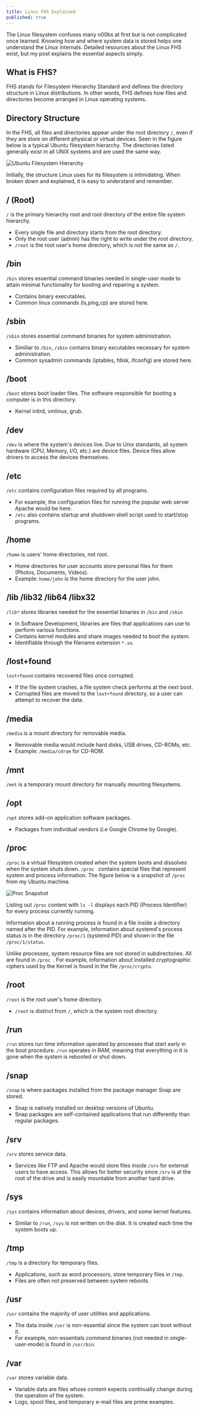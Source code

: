```yaml
---
title: Linux FHS Explained
published: true
---
```


The Linux filesystem confuses many n00bs at first but is not complicated once learned. Knowing how and where system data is stored helps one understand the Linux internals. Detailed resources about the Linux FHS exist, but my post explains the essential aspects simply.           

## What is FHS?
FHS stands for Filesystem Hierarchy Standard and defines the directory structure in Linux distributions. In other words, FHS defines how files and directories become arranged in Linux operating systems. 


## Directory Structure
In the FHS, all files and directories appear under the root directory ```/```, even if they are store on different physical or virtual devices. Seen in the figure below is a typical Ubuntu filesystem hierarchy. The directories listed generally exist in all UNIX systems and are used the same way. 

![Ubuntu Filesystem Hierarchy](photos/FHS/FHS-root.png)

Initially, the structure Linux uses for its filesystem is intimidating. When broken down and explained, it is easy to understand and remember.

## / (Root)
``` / ``` is the primary hierarchy root and root directory of the entire file system hierarchy. 

- Every single file and directory starts from the root directory. 
- Only the root user (admin) has the right to write under the root directory.
- ``` /root ``` is the root user's home directory, which is not the same as ``` / ```.

## /bin 
``` /bin ``` stores essential command binaries needed in single-user mode to attain minimal functionality for booting and repairing a system. 
- Contains binary executables.
- Common linux commands (ls,ping,cp) are stored here.

## /sbin
``` /sbin ``` stores essential command binaries for system administration.
- Similiar to ``` /bin ```, ``` /sbin ``` contains binary excutables necessary for system administration. 
- Common sysadmin commands (iptables, fdisk, ifconfig) are stored here.

## /boot
``` /boot ``` stores boot loader files. The software responsible for booting a computer is in this directory.
- Kernel initrd, vmlinux, grub. 

## /dev
``` /dev ``` is where the system's devices live. Due to Unix standards, all system hardware (CPU, Memory, I/O, etc.) are device files. Device files allow drivers to access the devices themselves.  

## /etc
``` /etc ``` contains configuration files required by all programs.
- For example, the configuration files for running the popular web server Apache would be here.
- ``` /etc ``` also contains startup and shutdown shell script used to start/stop programs. 

## /home
``` /home ``` is users' home directories, not root. 
- Home directories for user accounts store personal files for them (Photos, Documents, Videos).
- Example: ``` home/john ``` is the home directory for the user john.

## /lib /lib32 /lib64 /libx32
``` /lib* ``` stores libraries needed for the essential binaries in ``` /bin ``` and ``` /sbin ```
- In Software Development, libraries are files that applications can use to perform various functions.  
- Contains kernel modules and share images needed to boot the system.
- Identifiable through the filename extension ``` *.so ```.

## /lost+found
``` lost+found ``` contains recovered files once corrupted. 
- If the file system crashes, a file system check performs at the next boot. 
- Corrupted files are moved to the ``` lost+found ``` directory, so a user can attempt to recover the data.  

## /media
``` /media ``` is a mount directory for removable media.
- Removable media would include hard disks, USB drives, CD-ROMs, etc.
- Example: ``` /media/cdrom ``` for CD-ROM.

## /mnt 
``` /mnt ``` is a temporary mount directory for manually mounting filesystems.

## /opt
``` /opt ``` stores add-on application software packages.
- Packages from individual vendors (i.e Google Chrome by Google).

## /proc
``` /proc ``` is a virtual filesystem created when the system boots and dissolves when the system shuts down. ```/proc ``` contains special files that represent system and process information. The figure below is a snapshot of ``` /proc ``` from my Ubuntu machine.

![Proc Snapshot](photos/FHS/FHS-proc.png)

Listing out ``` /proc ``` content with ``` ls -l ``` displays each PID (Process Identifier) for every process currently running. 

Information about a running process is found in a file inside a directory named after the PID. For example, information about systemd's process status is in the directory ``` /proc/1 ``` (systemd PID) and shown in the file ``` /proc/1/status ```.

Unlike processes, system resource files are not stored in subdirectories. All are found in ```/proc ```. For example, information about installed cryptographic ciphers used by the Kernel is found in the file ``` /proc/crypto ```. 

## /root
``` /root ``` is the root user's home directory. 
- ``` /root ``` is distinct from ``` / ```, which is the system root directory.

## /run
``` /run ``` stores run time information operated by processes that start early in the boot procedure. ``` /run ``` operates in RAM, meaning that everything in it is gone when the system is rebooted or shut down.

## /snap
``` /snap ``` is where packages installed from the package manager Snap are stored.
- Snap is natively installed on desktop versions of Ubuntu.
- Snap packages are self-contained applications that run differently than regular packages. 

## /srv
``` /srv ``` stores service data.
- Services like FTP and Apache would store files inside ``` /srv ``` for external users to have access. This allows for better security since ``` /srv ``` is at the root of the drive and is easily mountable from another hard drive.  

## /sys
``` /sys ``` contains information about devices, drivers, and some kernel features. 
- Similar to ``` /run ```, ``` /sys ``` is not written on the disk. It is created each time the system boots up. 

## /tmp
``` /tmp ``` is a directory for temporary files.
- Applications, such as word processors, store temporary files in ``` /tmp ```. 
- Files are often not preserved between system reboots. 

## /usr
 ``` /usr ``` contains the majority of user utilities and applications. 
- The data inside ``` /usr ``` is non-essential since the system can boot without it. 
- For example,  non-essentials command binaries (not needed in single-user-mode) is found in ``` /usr/bin ```.

## /var
``` /var ``` stores variable data.
- Variable data are files whose content expects continually change during the operation of the system.  
- Logs, spool files, and temporary e-mail files are prime examples. 
